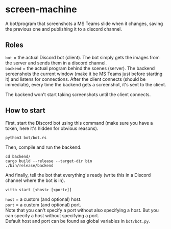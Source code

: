 # screen-machine
A bot/program that screenshots a MS Teams slide when it changes, saving the previous one and publishing it to a discord channel.

## Roles
`bot` = the actual Discord bot (client). The bot simply gets the images from the server and sends them in a discord channel.  
`backend` = the actual program behind the scenes (server). The backend screenshots the current window (make it be MS Teams just before starting it) and listens for connections. After the client connects (should be immediate), every time the backend gets a screenshot, it's sent to the client.  

The backend won't start taking screenshots until the client connects.

## How to start
First, start the Discord bot using this command (make sure you have a token, here it's hidden for obvious reasons).
```
python3 bot/bot.rs
```
Then, compile and run the backend.
```
cd backend/
cargo build --release --target-dir bin
./bin/release/backend
```
And finally, tell the bot that everything's ready (write this in a Discord channel where the bot is in).
```
vitto start [<host> [<port>]]
```
`host` = a custom (and optional) host.  
`port` = a custom (and optional) port.  
Note that you can't specify a port without also specifying a host. But you can specify a host without specifying a port.  
Default host and port can be found as global variables in `bot/bot.py`.
